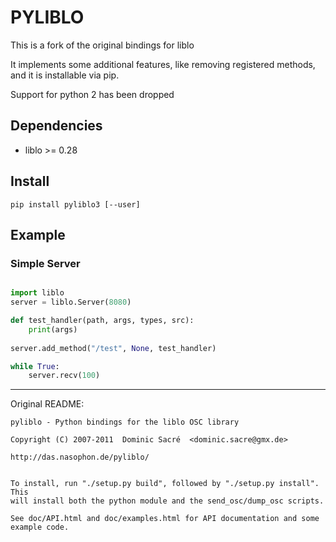 # PYLIBLO 

This is a fork of the original bindings for liblo

It implements some additional features, like removing registered methods, and
it is installable via pip.

Support for python 2 has been dropped

## Dependencies

* liblo >= 0.28


## Install

`pip install pyliblo3 [--user]`


## Example


### Simple Server

```python

import liblo
server = liblo.Server(8080)

def test_handler(path, args, types, src):
    print(args)
    
server.add_method("/test", None, test_handler)

while True:
    server.recv(100)
```

-------

Original README:


	pyliblo - Python bindings for the liblo OSC library

	Copyright (C) 2007-2011  Dominic Sacré  <dominic.sacre@gmx.de>

	http://das.nasophon.de/pyliblo/


	To install, run "./setup.py build", followed by "./setup.py install". This
	will install both the python module and the send_osc/dump_osc scripts.

	See doc/API.html and doc/examples.html for API documentation and some
	example code.
